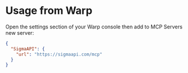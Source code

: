 # Usage from Warp
Open the settings section of your Warp console then add to MCP Servers new server:  

```json
{
  "SigmaAPI": {
    "url": "https://sigmaapi.com/mcp"
  }
}
```

